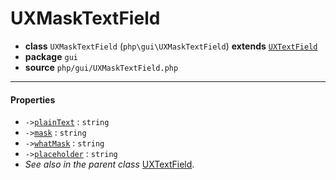 # UXMaskTextField

- **class** `UXMaskTextField` (`php\gui\UXMaskTextField`) **extends** [`UXTextField`](https://github.com/VenityStudio/android/tree/master/jphp-android-ext/api-docs/classes/php/gui/UXTextField.md)
- **package** `gui`
- **source** `php/gui/UXMaskTextField.php`

---

#### Properties

- `->`[`plainText`](#prop-plaintext) : `string`
- `->`[`mask`](#prop-mask) : `string`
- `->`[`whatMask`](#prop-whatmask) : `string`
- `->`[`placeholder`](#prop-placeholder) : `string`
- *See also in the parent class* [UXTextField](https://github.com/VenityStudio/android/tree/master/jphp-android-ext/api-docs/classes/php/gui/UXTextField.md).